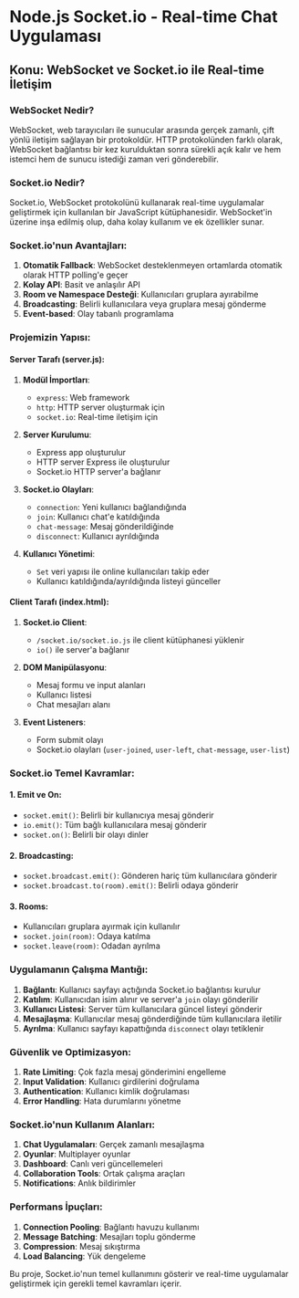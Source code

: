 # Node.js Socket.io - Real-time Chat Uygulaması

## Konu: WebSocket ve Socket.io ile Real-time İletişim

### WebSocket Nedir?

WebSocket, web tarayıcıları ile sunucular arasında gerçek zamanlı, çift yönlü iletişim sağlayan bir protokoldür. HTTP protokolünden farklı olarak, WebSocket bağlantısı bir kez kurulduktan sonra sürekli açık kalır ve hem istemci hem de sunucu istediği zaman veri gönderebilir.

### Socket.io Nedir?

Socket.io, WebSocket protokolünü kullanarak real-time uygulamalar geliştirmek için kullanılan bir JavaScript kütüphanesidir. WebSocket'in üzerine inşa edilmiş olup, daha kolay kullanım ve ek özellikler sunar.

### Socket.io'nun Avantajları:

1. **Otomatik Fallback**: WebSocket desteklenmeyen ortamlarda otomatik olarak HTTP polling'e geçer
2. **Kolay API**: Basit ve anlaşılır API
3. **Room ve Namespace Desteği**: Kullanıcıları gruplara ayırabilme
4. **Broadcasting**: Belirli kullanıcılara veya gruplara mesaj gönderme
5. **Event-based**: Olay tabanlı programlama

### Projemizin Yapısı:

#### Server Tarafı (server.js):

1. **Modül İmportları**:
   - `express`: Web framework
   - `http`: HTTP server oluşturmak için
   - `socket.io`: Real-time iletişim için

2. **Server Kurulumu**:
   - Express app oluşturulur
   - HTTP server Express ile oluşturulur
   - Socket.io HTTP server'a bağlanır

3. **Socket.io Olayları**:
   - `connection`: Yeni kullanıcı bağlandığında
   - `join`: Kullanıcı chat'e katıldığında
   - `chat-message`: Mesaj gönderildiğinde
   - `disconnect`: Kullanıcı ayrıldığında

4. **Kullanıcı Yönetimi**:
   - `Set` veri yapısı ile online kullanıcıları takip eder
   - Kullanıcı katıldığında/ayrıldığında listeyi günceller

#### Client Tarafı (index.html):

1. **Socket.io Client**:
   - `/socket.io/socket.io.js` ile client kütüphanesi yüklenir
   - `io()` ile server'a bağlanır

2. **DOM Manipülasyonu**:
   - Mesaj formu ve input alanları
   - Kullanıcı listesi
   - Chat mesajları alanı

3. **Event Listeners**:
   - Form submit olayı
   - Socket.io olayları (`user-joined`, `user-left`, `chat-message`, `user-list`)

### Socket.io Temel Kavramlar:

#### 1. Emit ve On:
- `socket.emit()`: Belirli bir kullanıcıya mesaj gönderir
- `io.emit()`: Tüm bağlı kullanıcılara mesaj gönderir
- `socket.on()`: Belirli bir olayı dinler

#### 2. Broadcasting:
- `socket.broadcast.emit()`: Gönderen hariç tüm kullanıcılara gönderir
- `socket.broadcast.to(room).emit()`: Belirli odaya gönderir

#### 3. Rooms:
- Kullanıcıları gruplara ayırmak için kullanılır
- `socket.join(room)`: Odaya katılma
- `socket.leave(room)`: Odadan ayrılma

### Uygulamanın Çalışma Mantığı:

1. **Bağlantı**: Kullanıcı sayfayı açtığında Socket.io bağlantısı kurulur
2. **Katılım**: Kullanıcıdan isim alınır ve server'a `join` olayı gönderilir
3. **Kullanıcı Listesi**: Server tüm kullanıcılara güncel listeyi gönderir
4. **Mesajlaşma**: Kullanıcılar mesaj gönderdiğinde tüm kullanıcılara iletilir
5. **Ayrılma**: Kullanıcı sayfayı kapattığında `disconnect` olayı tetiklenir

### Güvenlik ve Optimizasyon:

1. **Rate Limiting**: Çok fazla mesaj gönderimini engelleme
2. **Input Validation**: Kullanıcı girdilerini doğrulama
3. **Authentication**: Kullanıcı kimlik doğrulaması
4. **Error Handling**: Hata durumlarını yönetme

### Socket.io'nun Kullanım Alanları:

1. **Chat Uygulamaları**: Gerçek zamanlı mesajlaşma
2. **Oyunlar**: Multiplayer oyunlar
3. **Dashboard**: Canlı veri güncellemeleri
4. **Collaboration Tools**: Ortak çalışma araçları
5. **Notifications**: Anlık bildirimler

### Performans İpuçları:

1. **Connection Pooling**: Bağlantı havuzu kullanımı
2. **Message Batching**: Mesajları toplu gönderme
3. **Compression**: Mesaj sıkıştırma
4. **Load Balancing**: Yük dengeleme

Bu proje, Socket.io'nun temel kullanımını gösterir ve real-time uygulamalar geliştirmek için gerekli temel kavramları içerir.

